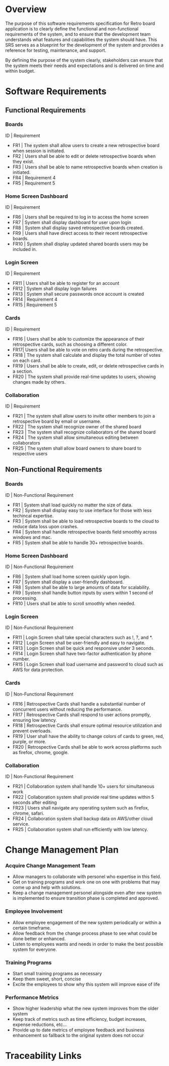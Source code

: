 # Overview

The purpose of this software requirements specification for Retro board application is to clearly define the functional and non-functional requirements of the system, and to ensure that the development team understands what features and capabilities the system should have. This SRS serves as a blueprint for the development of the system and provides a reference for testing,
maintenance, and support.

By defining the purpose of the system clearly, stakeholders can ensure that the system meets their needs and expectations and is delivered on time and within budget.

# Software Requirements

<!-- Descrobe the structure pf this section -->

## Functional Requirements

### Boards

ID | Requirement

- FR1 | The system shall allow users to create a new retrospective board when session is initiated.
- FR2 | Users shall be able to edit or delete retrospective boards when they exist.
- FR3 | Users shall be able to name retrospective boards when creation is initiated.
- FR4 | Requirement 4
- FR5 | Requirement 5

### Home Screen Dashboard

ID | Requirement

- FR6 | Users shall be required to log in to access the home screen
- FR7 | System shall display dashboard for user upon login
- FR8 | System shall display saved retrospective boards created.
- FR9 | Users shall have direct access to their recent retrospective boards.
- FR10 | System shall display updated shared boards users may be included in.

### Login Screen

ID | Requirement

- FR11 | Users shall be able to register for an account
- FR12 | System shall display login failures
- FR13 | System shall secure passwords once account is created
- FR14 | Requirement 4
- FR15 | Requirement 5

### Cards

ID | Requirement

- FR16 | Users shall be able to customize the appearance of their retrospective cards, such as choosing a different color.
- FR17| Users shall be able to vote on retro cards during the retrospective.
- FR18 | The system shall calculate and display the total number of votes on each card.
- FR19 | Users shall be able to create, edit, or delete retrospective cards in a section.
- FR20 | The system shall provide real-time updates to users, showing changes made by others.

### Collaboration

ID | Requirement

- FR21 | The system shall allow users to invite other members to join a retrospective board by email or username.
- FR22 | The system shall recognize owner of the shared board
- FR23 | The system shall recognize collaborators of the shared board
- FR24 | The system shall allow simultaneous editing between collaborators
- FR25 | The system shall allow board owners to share board to respective users

## Non-Functional Requirements

### Boards

ID | Non-Functional Requirement

- FR1 | System shall load quickly no matter the size of data.
- FR2 | System shall display easy to use interface for those with less techincal expertise.
- FR3 | System shall be able to load retrospective boards to the cloud to reduce data loss upon crashes.
- FR4 | System shall handle retrospective boards field smoothly across windows and mac.
- FR5 | System shall be able to handle 30+ retrospective boards.

### Home Screen Dashboard

ID | Non-Functional Requirement

- FR6 | System shall load home screen quickly upon login.
- FR7 | System shall display a user-friendly dashboard.
- FR8 | System shall be able to large amounts of data for scalability.
- FR9 | System shall handle button inputs by users within 1 second of processing.
- FR10 | Users shall be able to scroll smoothly when needed.

### Login Screen

ID | Non-Functional Requirement

- FR11 | Login Screen shall take special characters such as !, ?, and \*.
- FR12 | Login Screen shall be user-friendly and easy to navigate.
- FR13 | Login Screen shall be quick and responsive under 3 seconds.
- FR14 | Login Screen shall have two-factor authentication by phone number.
- FR15 | Login Screen shall load username and password to cloud such as AWS for data protection.

### Cards

ID | Non-Functional Requirement

- FR16 | Retrospective Cards shall handle a substantial number of concurrent users without reducing the performance.
- FR17 | Retrospective Cards shall respond to user actions promptly, ensuring low latency.
- FR18 | Retrospective Cards shall ensure optimal resource utilization and prevent overloads.
- FR19 | User shall have the ability to change colors of cards to green, red, purple, or more.
- FR20 | Retrospective Cards shall be able to work across platforms such as firefox, chrome, google.

### Collaboration

ID | Non-Functional Requirement

- FR21 | Collaboration system shall handle 10+ users for simultaneous work
- FR22 | Collaboration system shall provide real time updates within 5 seconds after editing
- FR23 | Users shall navigate any operating system such as firefox, chrome, safari.
- FR24 | Collaboration system shall backup data on AWS/other cloud service.
- FR25 | Collaboration system shall run efficiently with low latency.

# Change Management Plan

### Acquire Change Management Team

- Allow managers to collaborate with personel who expertise in this field.
- Get on training programs and work one on one with problems that may come up and help with solutions.
- Keep a change management personel alongside even after new system is implemented to ensure transition phase is completed and approved.

### Employee Involvement

- Allow employee engagement of the new system periodically or within a certain timeframe.
- Allow feedback from the change process phase to see what could be done better or enhanced.
- Listen to employees wants and needs in order to make the best possible system for everyone.

### Training Programs

- Start small training programs as necessary
- Keep them sweet, short, concise
- Excite the employees to show why this system will improve ease of life

### Performance Metrics

- Show higher leadership what the new system improves from the older system
- Keep track of metrics such as time efficiency, budget increases, expense reductions, etc...
- Provide up to date metrics of employee feedback and business enhancement so fallback to the original system does not occur

# Traceability Links

<!-- Description of this section -->
